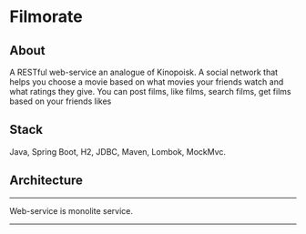 # Filmorate

## About
A RESTful web-service an analogue of Kinopoisk. A social network that helps you choose a movie based on what movies your friends watch and what ratings they give. You can post films, like films, search films, get films based on your friends likes

## Stack
Java, Spring Boot, H2, JDBC, Maven, Lombok, MockMvc.

## Architecture
_______________________________________________________________
Web-service is monolite service.
_______________________________________________________________
